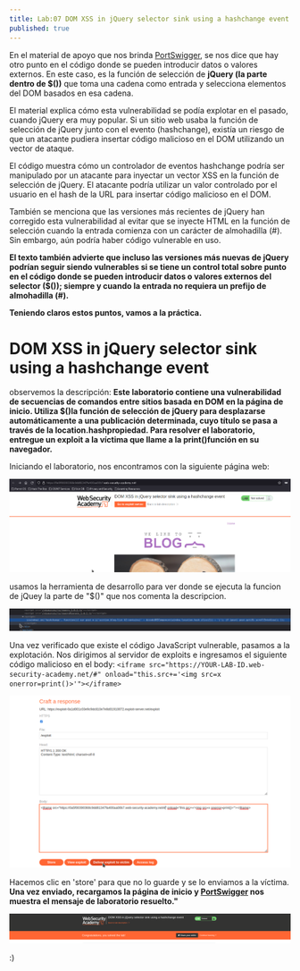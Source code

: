 ```yaml
---
title: Lab:07 DOM XSS in jQuery selector sink using a hashchange event
published: true
---
```

En el material de apoyo que nos brinda [PortSwigger](https://portswigger.net/web-security/cross-site-scripting/dom-based), se nos dice que hay otro punto en el código
donde se pueden introducir datos o valores externos. En este caso, es la función de selección de **jQuery (la parte dentro de $())** que toma una cadena como entrada
y selecciona elementos del DOM basados en esa cadena.

El material explica cómo esta vulnerabilidad se podía explotar en el pasado, cuando jQuery era muy popular.
Si un sitio web usaba la función de selección de jQuery junto con el evento (hashchange), existía un riesgo de que un atacante pudiera insertar código malicioso en el DOM
utilizando un vector de ataque.

El código muestra cómo un controlador de eventos hashchange podría ser manipulado por un atacante para inyectar un vector XSS en la función de selección de jQuery.
El atacante podría utilizar un valor controlado por el usuario en el hash de la URL para insertar código malicioso en el DOM.

También se menciona que las versiones más recientes de jQuery han corregido esta vulnerabilidad al evitar que se inyecte HTML
en la función de selección cuando la entrada comienza con un carácter de almohadilla (#). Sin embargo, aún podría haber código vulnerable en uso.

**El texto también advierte que incluso las versiones más nuevas de jQuery podrían seguir siendo vulnerables si se tiene un control total sobre punto en el código
donde se pueden introducir datos o valores externos del selector ($()); siempre y cuando la entrada no requiera un prefijo de almohadilla (#).**

**Teniendo claros estos puntos, vamos a la práctica.**

# [](#header-1) DOM XSS in jQuery selector sink using a hashchange event

observemos la descripción: **Este laboratorio contiene una vulnerabilidad de secuencias de comandos entre sitios basada en DOM en la página de inicio.
Utiliza $()la función de selección de jQuery para desplazarse automáticamente a una publicación determinada, cuyo título se pasa a través de la location.hashpropiedad.
Para resolver el laboratorio, entregue un exploit a la víctima que llame a la print()función en su navegador.**

Iniciando el laboratorio, nos encontramos con la siguiente página web:

![](/images/images_XSS07/images1.png)

usamos la herramienta de desarrollo para ver donde se ejecuta la funcion de jQuey la parte de "$()" que nos comenta la descripcion.

![](/images/images_XSS07/images2.png)

Una vez verificado que existe el código JavaScript vulnerable, pasamos a la explotación. Nos dirigimos al servidor de exploits e ingresamos el siguiente código malicioso
en el body:
`<iframe src="https://YOUR-LAB-ID.web-security-academy.net/#" onload="this.src+='<img src=x onerror=print()>'"></iframe>`

![](/images/images_XSS07/images3.png)

Hacemos clic en 'store' para que no lo guarde y se lo enviamos a la víctima.
**Una vez enviado, recargamos la página de inicio y [PortSwigger](https://portswigger.net/web-security/cross-site-scripting/dom-based) nos muestra el mensaje de laboratorio resuelto."**

![](/images/images_XSS07/images4.png)

:)
